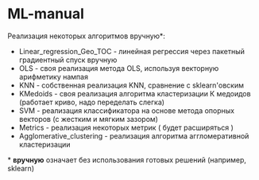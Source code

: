 # ML-manual
Реализация некоторых алгоритмов вручную*:
- Linear_regression_Geo_TOC - линейная регрессия через пакетный градиентный спуск вручную
- OLS - своя реализация метода OLS, используя векторную арифметику нампая
- KNN - собственная реализация KNN, сравнение с sklearn'овским
- KMedoids - своя реализация алгоритма кластеризации К медоидов (работает криво, надо переделать слегка)
- SVM - реализация классификатора на основе метода опорных векторов (с жестким и мягким зазором)
- Metrics - реализация некоторых метрик ( будет расширяться )
- Agglomerative_clustering - реализация алгоритма аггломеративной кластеризации





\* **вручную** означает без использования готовых решений (например, sklearn)
